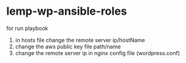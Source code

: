 # lemp-wp-ansible-roles
for run playbook
1. in hosts file change the remote server ip/hostName
2. change the aws public key file path/name
3. change the remote server ip in nginx config file (wordpress.conf)
